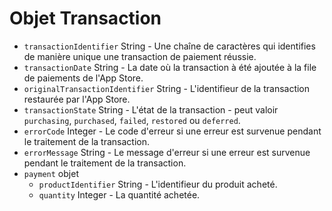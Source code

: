 # Objet Transaction

* `transactionIdentifier` String - Une chaîne de caractères qui identifies de manière unique une transaction de paiement réussie.
* `transactionDate` String - La date où la transaction à été ajoutée à la file de paiements de l'App Store.
* `originalTransactionIdentifier` String - L'identifieur de la transaction restaurée par l'App Store.
* `transactionState` String - L'état de la transaction - peut valoir `purchasing`, `purchased`, `failed`, `restored` ou `deferred`.
* `errorCode` Integer - Le code d'erreur si une erreur est survenue pendant le traitement de la transaction.
* `errorMessage` String - Le message d'erreur si une erreur est survenue pendant le traitement de la transaction.
* `payment` objet
  * `productIdentifier` String - L'identifieur du produit acheté.
  * `quantity` Integer - La quantité achetée.

